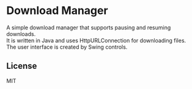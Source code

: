Download Manager
==========

A simple download manager that supports pausing and resuming downloads.  
It is written in Java and uses HttpURLConnection for downloading files.  
The user interface is created by Swing controls.

License
----------------
MIT
